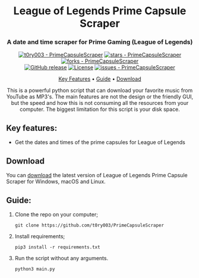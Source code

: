<div align="center">

[//]: # (    <img src="images/" alt="Logo" width="300">)
</div>

<h1 align="center">
	League of Legends Prime Capsule Scraper
</h1>

<div align="center">

<h3 align="center">A date and time scraper for Prime Gaming (League of Legends)</h3>

[![t0ry003 - PrimeCapsuleScraper](https://img.shields.io/static/v1?label=t0ry003&message=PrimeCapsuleScraper&color=gold&logo=github)](https://github.com/t0ry003/PrimeCapsuleScraper "Go to GitHub repo")
[![stars - PrimeCapsuleScraper](https://img.shields.io/github/stars/t0ry003/PrimeCapsuleScraper?style=social)](https://github.com/t0ry003/PrimeCapsuleScraper)
[![forks - PrimeCapsuleScraper](https://img.shields.io/github/forks/t0ry003/PrimeCapsuleScraper?style=social)](https://github.com/t0ry003/PrimeCapsuleScraper)</br>
[![GitHub release](https://img.shields.io/github/release/t0ry003/PrimeCapsuleScraper?include_prereleases=&sort=semver&color=gold)](https://github.com/t0ry003/PrimeCapsuleScraper/releases/)
[![License](https://img.shields.io/badge/License-MIT-gold)](#license)
[![issues - PrimeCapsuleScraper](https://img.shields.io/github/issues/t0ry003/PrimeCapsuleScraper)](https://github.com/t0ry003/PrimeCapsuleScraper/issues)

   <p align="center">
     <a href="#key-features">Key Features</a> •
     <a href="#guide">Guide</a> •
     <a href="#download">Download</a>
   </p>

[//]: # (   <img src="images/demo/" alt="Demo">)
</div>

<div align="center">
   <p>
      This is a powerful python script that can download your favorite music from YouTube as MP3's. The main features are
   not the design or the friendly GUI, but the speed and how this is not consuming all the resources from your computer. The biggest limitation for this script is your disk space.
   </p>
</div>

## Key features:

- Get the dates and times of the prime capsules for League of Legends

## Download

You can [download](https://github.com/t0ry003/PrimeCapsuleScraper/releases/tag/v1.0) the latest version of League of
Legends Prime Capsule Scraper for
Windows, macOS and Linux.

## Guide:

1. Clone the repo on your computer;

    ```shell
    git clone https://github.com/t0ry003/PrimeCapsuleScraper
    ```

2. Install requirements;

    ```shell
    pip3 install -r requirements.txt
    ```

3. Run the script without any arguments.

   ```shell
   python3 main.py
   ```
